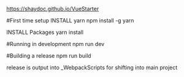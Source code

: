 
https://shaydoc.github.io/VueStarter

#First time setup
INSTALL yarn
npm install -g yarn

INSTALL Packages
yarn install

#Running in development
npm run dev

#Building a release
npm run build

release is output into _WebpackScripts for shifting into main project
